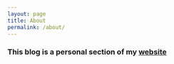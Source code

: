 ```yaml
---
layout: page
title: About
permalink: /about/
---
```


### This blog is a personal section of my [website](https://rakash.github.io)
